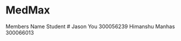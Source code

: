 # MedMax
Members
Name                Student #
Jason You           300056239
Himanshu Manhas     300066013
